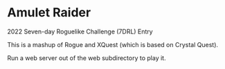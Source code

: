 # Amulet Raider

2022 Seven-day Roguelike Challenge (7DRL) Entry

This is a mashup of Rogue and XQuest (which is based on Crystal Quest).

Run a web server out of the web subdirectory to play it.
